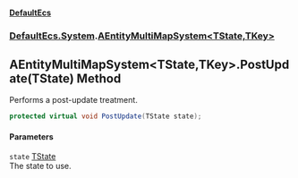 #### [DefaultEcs](DefaultEcs.md 'DefaultEcs')
### [DefaultEcs.System](DefaultEcs.md#DefaultEcs_System 'DefaultEcs.System').[AEntityMultiMapSystem&lt;TState,TKey&gt;](AEntityMultiMapSystem_TState_TKey_.md 'DefaultEcs.System.AEntityMultiMapSystem&lt;TState,TKey&gt;')
## AEntityMultiMapSystem&lt;TState,TKey&gt;.PostUpdate(TState) Method
Performs a post-update treatment.  
```csharp
protected virtual void PostUpdate(TState state);
```
#### Parameters
<a name='DefaultEcs_System_AEntityMultiMapSystem_TState_TKey__PostUpdate(TState)_state'></a>
`state` [TState](AEntityMultiMapSystem_TState_TKey_.md#DefaultEcs_System_AEntityMultiMapSystem_TState_TKey__TState 'DefaultEcs.System.AEntityMultiMapSystem&lt;TState,TKey&gt;.TState')  
The state to use.
  
